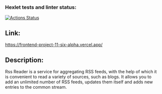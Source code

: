 ### Hexlet tests and linter status:
[![Actions Status](https://github.com/Kursakov92/frontend-project-11/actions/workflows/hexlet-check.yml/badge.svg)](https://github.com/Kursakov92/frontend-project-11/actions)

## Link:

https://frontend-project-11-six-alpha.vercel.app/

## Description:

Rss Reader is a service for aggregating RSS feeds, with the help of which it is convenient to read a variety of sources, such as blogs. It allows you to add an unlimited number of RSS feeds, updates them itself and adds new entries to the common stream.
